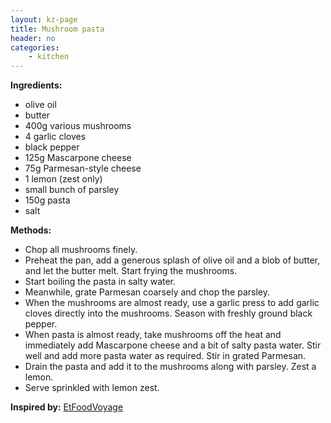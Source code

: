 ```yaml
---
layout: kz-page
title: Mushroom pasta
header: no
categories:
    - kitchen
---
```


**Ingredients:**

* olive oil
* butter
* 400g various mushrooms
* 4 garlic cloves
* black pepper
* 125g Mascarpone cheese
* 75g Parmesan-style cheese
* 1 lemon (zest only)
* small bunch of parsley
<nbsp></nbsp>
* 150g pasta
* salt


**Methods:**

* Chop all mushrooms finely.
* Preheat the pan, add a generous splash of olive oil and a blob of butter, and let the butter melt. Start frying the mushrooms.
* Start boiling the pasta in salty water.
* Meanwhile, grate Parmesan coarsely and chop the parsley.
* When the mushrooms are almost ready, use a garlic press to add garlic cloves directly into the mushrooms. Season with freshly ground black pepper.
* When pasta is almost ready, take mushrooms off the heat and immediately add Mascarpone cheese and a bit of salty pasta water. Stir well and add more pasta water as required. Stir in grated Parmesan.
* Drain the pasta and add it to the mushrooms along with parsley. Zest a lemon.
* Serve sprinkled with lemon zest.

**Inspired by:** [EtFoodVoyage](https://www.etfoodvoyage.com/truffle-mushroom-mascarpone-pasta-recipe/)
